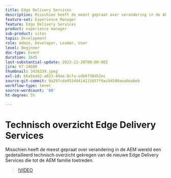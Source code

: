 ```yaml
---
title: Edge Delivery Services
description: Misschien heeft de meest gepraat over verandering in de AEM wereld een gedetailleerd technisch overzicht gekregen van de nieuwe Edge Delivery Services die tot de AEM familie toetreden.
feature-set: Experience Manager
feature: Edge Delivery Services
product: experience manager
sub-product: sites
topic: Development
role: Admin, Developer, Leader, User
level: Beginner
doc-type: Event
duration: 1645
last-substantial-update: 2023-12-20T00:00:00Z
jira: KT-14680
thumbnail: 3426339.jpeg
exl-id: 66a5edd2-a023-49ae-8cfa-edb6738d52ec
source-git-commit: 9a297cda953d4414131657f9ac84580aea0eabeb
workflow-type: tm+mt
source-wordcount: '60'
ht-degree: 5%

---
```


# Technisch overzicht Edge Delivery Services

Misschien heeft de meest gepraat over verandering in de AEM wereld een gedetailleerd technisch overzicht gekregen van de nieuwe Edge Delivery Services die tot de AEM familie toetreden.

>[!VIDEO](https://video.tv.adobe.com/v/3455929/?learn=on&captions=dut)
